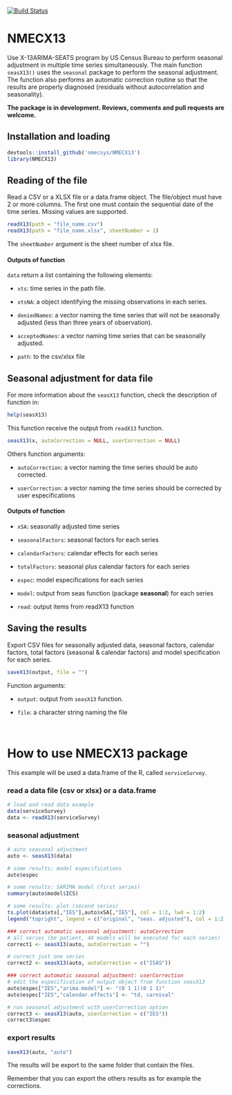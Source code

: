 [![Build Status](https://travis-ci.org/nmecsys/NMECX13.svg?branch=master)](https://travis-ci.org/nmecsys/NMECX13)


# NMECX13
Use X-13ARIMA-SEATS program by US Census Bureau to perform seasonal adjustment in multiple time series simultaneously.
The main function `seasX13()` uses the `seasonal` package to perform the seasonal adjustment. The function also performs an automatic correction routine so that the results are properly diagnosed (residuals without autocorrelation and seasonality).

**The package is in development. Reviews, comments and pull requests are welcome.**


## Installation and loading

```R
devtools::install_github('nmecsys/NMECX13')
library(NMECX13)
```


## Reading of the file

Read a CSV or a XLSX file or a data.frame object. The file/object must have 2 or more columns. The first one must contain the sequential date of the time series. Missing values are supported.

```R
readX13(path = "file_name.csv")
readX13(path = "file_name.xlsx", sheetNumber = 1)
```
The `sheetNumber` argument is the sheet number of xlsx file.

#### Outputs of function

`data` return a list containing the following elements:

* `xts`: time series in the path file.

* `xtsNA`: a object identifying the missing observations in each series.

* `deniedNames`: a vector naming the time series that will not be seasonally
    adjusted (less than three years of observation).
    
* `acceptedNames`: a vector naming time series that can be seasonally adjusted.

* `path`: to the csv/xlsx file

## Seasonal adjustment for data file

For more information about the `seasX13` function, check the description of function in:

```R
help(seasX13)
```
This function receive the output from `readX13` function.

```R
seasX13(x, autoCorrection = NULL, userCorrection = NULL)
```
Others function arguments:

* `autoCorrection`: a vector naming the time series should be auto corrected.

* `userCorrection`: a vector naming the time series should be corrected by user especifications


#### Outputs of function

* `xSA`: seasonally adjusted time series

* `seasonalFactors`: seasonal factors for each series

* `calendarFactors`: calendar effects for each series

* `totalFactors`: seasonal plus calendar factors for each series

* `espec`: model especifications for each series

* `model`: output from seas function (package **seasonal**) for each series

* `read`: output items from readX13 function



## Saving the results

Export CSV files for seasonally adjusted data, seasonal factors, calendar factors, total factors (seasonal & calendar factors) and model specification for each series.

```R
saveX13(output, file = "")
```

Function arguments:

* `output`: output from `seasX13` function.

* `file`: a character string naming the file


&nbsp;

# How to use NMECX13 package

This example will be used a data.frame of the R, called `serviceSurvey`.

### read a data file (csv or xlsx) or a data.frame

```R
# load and read data example
data(serviceSurvey)
data <- readX13(serviceSurvey)
```

### seasonal adjustment

```R
# auto seasonal adjustment
auto <- seasX13(data)

# some results: model especifications
auto$espec

# some results: SARIMA model (first series)
summary(auto$model$ICS)

# some results: plot (second series)
ts.plot(data$xts[,"IES"],auto$xSA[,"IES"], col = 1:2, lwd = 1:2)
legend("topright", legend = c("original", "seas. adjusted"), col = 1:2, lwd = 1:2, bty = "n")

### correct automatic seasonal adjustment: autoCorrection
# all series (be patient, 48 models will be executed for each series)
correct1 <- seasX13(auto, autoCorrection = "")

# correct just one series
correct2 <- seasX13(auto, autoCorrection = c("ISAS"))

### correct automatic seasonal adjustment: userCorrection
# edit the especification of output object from function seasX13 
auto$espec["IES","arima.model"] <- "(0 1 1)(0 1 1)"
auto$espec["IES","calendar.effects"] <- "td, carnival"

# run seasonal adjustment with userCorrection option
correct3 <- seasX13(auto, userCorrection = c("IES"))
correct3$espec
```

### export results

```R
saveX13(auto, "auto")
```

The results will be export to the same folder that contain the files.

Remember that you can export the others results as for example the corrections.